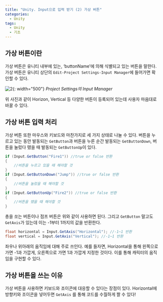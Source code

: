 ```yaml
---
title: "Unity. Input으로 입력 받기 (2) 가상 버튼"
categories:
  - Unity
tags:
  - Unity
  - 기초
---
```


## 가상 버튼이란

가상 버튼은 유니티 내부에 있는, ‘buttonName’에 의해 식별되고 있는 버튼을 말한다. 가상 버튼은 유니티 상단의 `Edit-Project Settings-Input Manager`에 들어가면 확인할 수 있다.

![2](/assets/img/Unity기초/unity.input2-2.jpg){: width="500"}
_Project Settings의 Input Manager_

위 사진과 같이 Horizon, Vertical 등 다양한 버튼이 등록되어 있는데 사용자 마음대로 바꿀 수 있다. 

## 가상 버튼 입력 처리

가상 버튼 또한 마우스와 키보드와 마찬가지로 세 가지 상태로 나눌 수 있다. 버튼을 누르고 있는 동안 발동되는 `GetButton`과 버튼을 누른 순간 발동되는 `GetButtonDown`, 버튼을 눌렀다 뗐을 때 발동되는 `GetButtonUp`이 있다.

```c#
if (Input.GetButton("Fire1")) //true or false 반환
{
	//버튼을 누르고 있을 때 해야할 것
}
if (Input.GetButtonDown("Jump")) //true or false 반환
{
	//버튼을 눌렀을 때 해야할 것
}
if (Input.GetButtonUp("Fire2")) //true or false 반환
{
	//버튼을 뗐을 때 해야할 것
}
```

총을 쏘는 버튼이나 점프 버튼은 위와 같이 사용하면 된다. 그리고 `GetButton` 말고도 `GetAxis`가 있는데 이는 -1부터 1까지의 값을 반환한다.

```c#
float horizontal = Input.GetAxis("Horizontal"); //-1~1 반환
float vertical = Input.GetAxis("Vertical"); //-1~1 반환
```

좌우나 위아래의 움직임에 대해 주로 쓰인다. 예를 들자면, Horizontal을 통해 왼쪽으로 가면 -1과 가깝게, 오른쪽으로 가면 1과 가깝게 지정한 것이다. 이를 통해 캐릭터의 움직임을 구현할 수 있다.

## 가상 버튼을 쓰는 이유

가상 버튼을 사용하면 키보드와 조이콘에 대응할 수 있다는 장점이 있다. Horizontal에 방향키와 조이콘을 넣어두면 `GetAxis` 를 통해 코드를 수월하게 짤 수 있다!